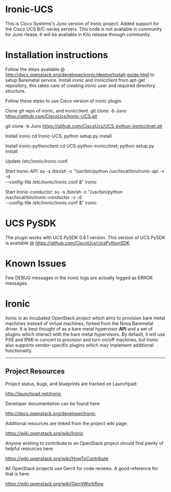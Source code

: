 Ironic-UCS
==========
This is Cisco Systems's Juno version of Ironic project. Added support
for the Cisco UCS B/C-series servers. This code is not available in
community for Juno rlease. It will be available in Kilo release through
community.

Installation instructions
=========================
Follow the steps available @
http://docs.openstack.org/developer/ironic/deploy/install-guide.html
to setup Baremetal service. Install ironic and ironicclient from apt-get
repository, this takes care of creating ironic user and required directory
structure.

Follow these stpes to use Cisco version of ironic plugin.

Clone git repo of ironic, and ironicclient.
  git clone -b Juno https://github.com/CiscoUcs/Ironic-UCS.git

  git clone -b Juno https://github.com/CiscoUcs/UCS-python-ironicclinet.git

Install ironic 
  cd Ironic-UCS; python setup.py install

Install ironic-pythonclient
  cd UCS-python-ironicclinet; python setup.py install

Update /etc/ironic/ironic.conf.

Start Ironic-API:
 su -s /bin/sh -c "/usr/bin/python /usr/local/bin/ironic-api -v -d \
    --config-file /etc/ironic/ironic.conf &" ironic

Start Ironic-conductor:
 su -s /bin/sh -c "/usr/bin/python /usr/local/bin/ironic-conductor -v -d \
    --config-file /etc/ironic/ironic.conf &" ironic


UCS PySDK
=========
The plugin works with UCS PySDK 0.8.1 version. This version of UCS PySDK
is available @ https://github.com/CiscoUcs/UcsPythonSDK.


Known Issues
============
Few DEBUG messages in the ironic logs are actually logged as ERROR messages.


Ironic
======

Ironic is an Incubated OpenStack project which aims to provision
bare metal machines instead of virtual machines, forked from the
Nova Baremetal driver. It is best thought of as a bare metal
hypervisor **API** and a set of plugins which interact with
the bare metal hypervisors. By default, it will use PXE and IPMI
in concert to provision and turn on/off machines, but Ironic
also supports vendor-specific plugins which may implement additional
functionality.

-----------------
Project Resources
-----------------

Project status, bugs, and blueprints are tracked on Launchpad:

  http://launchpad.net/ironic

Developer documentation can be found here:

  http://docs.openstack.org/developer/ironic

Additional resources are linked from the project wiki page:

  https://wiki.openstack.org/wiki/Ironic

Anyone wishing to contribute to an OpenStack project should
find plenty of helpful resources here:

  https://wiki.openstack.org/wiki/HowToContribute

All OpenStack projects use Gerrit for code reviews.
A good reference for that is here:

  https://wiki.openstack.org/wiki/GerritWorkflow

